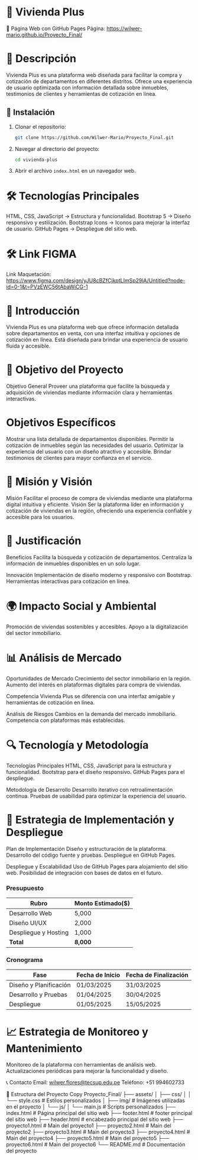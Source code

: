 # 🏡 Vivienda Plus
📌 Página Web con GitHub Pages
Página: https://wilwer-mario.github.io/Proyecto_Final/
# 📖 Descripción
Vivienda Plus es una plataforma web diseñada para facilitar la compra y cotización de departamentos en diferentes distritos. 
Ofrece una experiencia de usuario optimizada con información detallada sobre inmuebles, testimonios de clientes y herramientas de cotización en línea. 

## 🚀 Instalación
1. Clonar el repositorio:
   ```sh
   git clone https://github.com/Wilwer-Mario/Proyecto_Final.git
   ```
2. Navegar al directorio del proyecto:
   ```sh
   cd vivienda-plus
   ```
3. Abrir el archivo `index.html` en un navegador web.

# 🛠️ Tecnologías Principales
HTML, CSS, JavaScript → Estructura y funcionalidad.
Bootstrap 5 → Diseño responsivo y estilización.
Bootstrap Icons → Iconos para mejorar la interfaz de usuario.
GitHub Pages → Despliegue del sitio web.

# 🛠️ Link FIGMA
Link Maquetación: https://www.figma.com/design/yJU8cBZfCjkptLImSp29lA/Untitled?node-id=0-1&t=PVzEWC56tAbaWiCG-1

# 📄 Introducción
Vivienda Plus es una plataforma web que ofrece información detallada sobre departamentos en venta, 
con una interfaz intuitiva y opciones de cotización en línea. Está diseñada para brindar una experiencia de usuario fluida y accesible.

# 🎯 Objetivo del Proyecto
Objetivo General
Proveer una plataforma que facilite la búsqueda y adquisición de viviendas mediante información clara y herramientas interactivas.

# Objetivos Específicos
Mostrar una lista detallada de departamentos disponibles.
Permitir la cotización de inmuebles según las necesidades del usuario.
Optimizar la experiencia del usuario con un diseño atractivo y accesible.
Brindar testimonios de clientes para mayor confianza en el servicio.

# 🚀 Misión y Visión
Misión
Facilitar el proceso de compra de viviendas mediante una plataforma digital intuitiva y eficiente.
Visión
Ser la plataforma líder en información y cotización de viviendas en la región, ofreciendo una experiencia confiable y accesible para los usuarios.

# 🌟 Justificación
Beneficios
Facilita la búsqueda y cotización de departamentos.
Centraliza la información de inmuebles disponibles en un solo lugar.

Innovación
Implementación de diseño moderno y responsivo con Bootstrap.
Herramientas interactivas para cotización en línea.

# 🌍 Impacto Social y Ambiental
Promoción de viviendas sostenibles y accesibles.
Apoyo a la digitalización del sector inmobiliario.

# 📊 Análisis de Mercado
Oportunidades de Mercado
Crecimiento del sector inmobiliario en la región.
Aumento del interés en plataformas digitales para compra de viviendas.

Competencia
Vivienda Plus se diferencia con una interfaz amigable y herramientas de cotización en línea.

Análisis de Riesgos
Cambios en la demanda del mercado inmobiliario.
Competencia con plataformas más establecidas.

# 🔍 Tecnología y Metodología
Tecnologías Principales
HTML, CSS, JavaScript para la estructura y funcionalidad.
Bootstrap para el diseño responsivo.
GitHub Pages para el despliegue.

Metodología de Desarrollo
Desarrollo iterativo con retroalimentación continua.
Pruebas de usabilidad para optimizar la experiencia del usuario.

# 🔧 Estrategia de Implementación y Despliegue
Plan de Implementación
Diseño y estructuración de la plataforma.
Desarrollo del código fuente y pruebas.
Despliegue en GitHub Pages.

Despliegue y Escalabilidad
Uso de GitHub Pages para alojamiento del sitio web.
Posibilidad de integración con bases de datos en el futuro.

### Presupuesto
| Rubro                 | Monto Estimado($)|
|---------------------- |------------------|
| Desarrollo Web        | 5,000            |
| Diseño UI/UX          | 2,000            |
| Despliegue y Hosting  | 1,000            |
| **Total**             | **8,000**        |

### Cronograma
| Fase                   | Fecha de Inicio |Fecha de Finalización|
|----------------------  |---------------  |---------------------|
| Diseño y Planificación | 01/03/2025      | 31/03/2025          |
| Desarrollo y Pruebas   | 01/04/2025      | 30/04/2025          |
| Despliegue             | 01/05/2025      | 15/05/2025          |

# 📈 Estrategia de Monitoreo y Mantenimiento
Monitoreo de la plataforma con herramientas de análisis web.
Actualizaciones periódicas para mejorar la funcionalidad y diseño.

📞 Contacto
Email: wilwer.flores@tecsup.edu.pe
Teléfono: +51 994602733

📂 Estructura del Proyecto
Copy
Proyecto_Final/
├── assets/
│   ├── css/
│   │   └── style.css          # Estilos personalizados
│   ├── img/                   # Imágenes utilizadas en el proyecto
│   └── js/
│       └── main.js            # Scripts personalizados
├── index.html                 # Página principal del sitio web
├── footer.html                 # footer principal del sitio web
├── header.html                 # encabezado principal del sitio web
├── proyecto1.html                 # Main del proyecto1
├── proyecto2.html                 # Main del proyecto2
├── proyecto3.html                 # Main del proyecto3
├── proyecto4.html                 # Main del proyecto4
├── proyecto5.html                 # Main del proyecto5
├── proyecto6.html                 # Main del proyecto6
└── README.md                  # Documentación del proyecto





